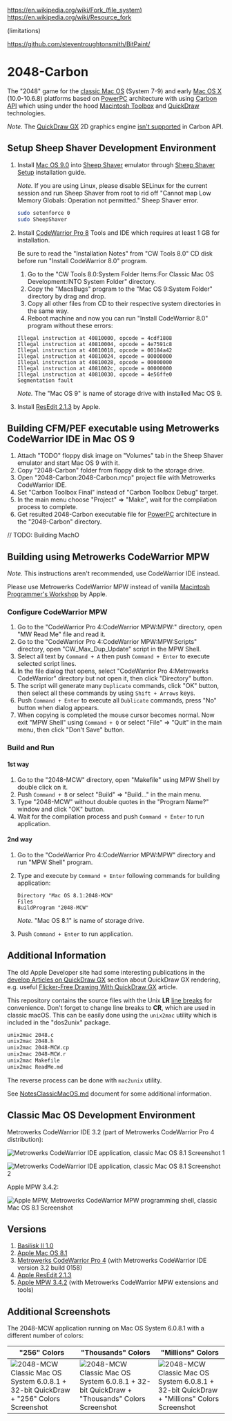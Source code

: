https://en.wikipedia.org/wiki/Fork_(file_system)
https://en.wikipedia.org/wiki/Resource_fork

(limitations)

https://github.com/steventroughtonsmith/BitPaint/


2048-Carbon
===========

The "2048" game for the [classic Mac OS](https://en.wikipedia.org/wiki/Classic_Mac_OS) (System 7-9) and early [Mac OS X](https://en.wikipedia.org/wiki/MacOS) (10.0-10.6.8) platforms based on [PowerPC](https://en.wikipedia.org/wiki/PowerPC) architecture with using [Carbon API](https://en.wikipedia.org/wiki/Carbon_(API)) which using under the hood [Macintosh Toolbox](https://en.wikipedia.org/wiki/Macintosh_Toolbox) and [QuickDraw](https://en.wikipedia.org/wiki/QuickDraw) technologies.

*Note.* The [QuickDraw GX](https://en.wikipedia.org/wiki/QuickDraw_GX) 2D graphics engine [isn't supported](http://mirror.informatimago.com/next/developer.apple.com/documentation/Carbon/Reference/Carbon_Spec_Porting/QuickDraw_GX.html) in Carbon API.

## Setup Sheep Shaver Development Environment

1. Install [Mac OS 9.0](https://winworldpc.com/product/mac-os-9/90) into [Sheep Shaver](https://en.wikipedia.org/wiki/SheepShaver) emulator through [Sheep Shaver Setup](https://www.emaculation.com/doku.php/sheepshaver_setup) installation guide.

    *Note.* If you are using Linux, please disable SELinux for the current session and run Sheep Shaver from root to rid off "Cannot map Low Memory Globals: Operation not permitted." Sheep Shaver error.

    ```bash
    sudo setenforce 0
    sudo SheepShaver
    ```

2. Install [CodeWarrior Pro 8](https://macintoshgarden.org/apps/codewarrior-pro-8x) Tools and IDE which requires at least 1 GB for installation.

    Be sure to read the "Installation Notes" from "CW Tools 8.0" CD disk before run "Install CodeWarrior 8.0" program.

    1. Go to the "CW Tools 8.0:System Folder Items:For Classic Mac OS Development:INTO System Folder" directory.
    2. Copy the "MacsBugs" program to the "Mac OS 9:System Folder" directory by drag and drop.
    3. Copy all other files from CD to their respective system directories in the same way.
    4. Reboot machine and now you can run "Install CodeWarrior 8.0" program without these errors:

    ```
    Illegal instruction at 40810000, opcode = 4cdf1808
    Illegal instruction at 40810004, opcode = 4e7591c8
    Illegal instruction at 40810018, opcode = 00184a42
    Illegal instruction at 40810024, opcode = 00000000
    Illegal instruction at 40810028, opcode = 00000000
    Illegal instruction at 4081002c, opcode = 00000000
    Illegal instruction at 40810030, opcode = 4e56ffe0
    Segmentation fault
    ```

    *Note.* The "Mac OS 9" is name of storage drive with installed Mac OS 9.

3. Install [ResEdit 2.1.3](https://macintoshgarden.org/apps/resedit) by Apple.

## Building CFM/PEF executable using Metrowerks CodeWarrior IDE in Mac OS 9

1. Attach "TODO" floppy disk image on "Volumes" tab in the Sheep Shaver emulator and start Mac OS 9 with it.
2. Copy "2048-Carbon" folder from floppy disk to the storage drive.
3. Open "2048-Carbon:2048-Carbon.mcp" project file with Metrowerks CodeWarrior IDE.
4. Set "Carbon Toolbox Final" instead of "Carbon Toolbox Debug" target.
5. In the main menu choose "Project" => "Make", wait for the compilation process to complete.
6. Get resulted 2048-Carbon executable file for [PowerPC](https://en.wikipedia.org/wiki/PowerPC) architecture in the "2048-Carbon" directory.

// TODO: Building MachO
## Building using Metrowerks CodeWarrior MPW

*Note.* This instructions aren't recommended, use CodeWarrior IDE instead.

Please use Metrowerks CodeWarrior MPW instead of vanilla [Macintosh Programmer's Workshop](https://en.wikipedia.org/wiki/Macintosh_Programmer%27s_Workshop) by Apple.

### Configure CodeWarrior MPW

1. Go to the "CodeWarrior Pro 4:CodeWarrior MPW:MPW:" directory, open "MW Read Me" file and read it.
2. Go to the "CodeWarrior Pro 4:CodeWarrior MPW:MPW:Scripts" directory, open "CW_Max_Dup_Update" script in the MPW Shell.
3. Select all text by `Command + A` then push `Command + Enter` to execute selected script lines.
4. In the file dialog that opens, select "CodeWarrior Pro 4:Metrowerks CodeWarrior" directory but not open it, then click "Directory" button.
5. The script will generate many `Duplicate` commands, click "OK" button, then select all these commands by using `Shift + Arrows` keys.
6. Push `Command + Enter` to execute all `Dublicate` commands, press "No" button when dialog appears.
7. When copying is completed the mouse cursor becomes normal. Now exit "MPW Shell" using `Command + Q` or select "File" => "Quit" in the main menu, then click "Don't Save" button.

### Build and Run

#### 1st way

1. Go to the "2048-MCW" directory, open "Makefile" using MPW Shell by double click on it.
2. Push `Command + B` or select "Build" => "Build..." in the main menu.
3. Type "2048-MCW" without double quotes in the "Program Name?" window and click "OK" button.
4. Wait for the compilation process and push `Command + Enter` to run application.

#### 2nd way

1. Go to the "CodeWarrior Pro 4:CodeWarrior MPW:MPW" directory and run "MPW Shell" program.
2. Type and execute by `Command + Enter` following commands for building application:

    ```
    Directory "Mac OS 8.1:2048-MCW"
    Files
    BuildProgram "2048-MCW"
    ```
    *Note.* "Mac OS 8.1" is name of storage drive.

3. Push `Command + Enter` to run application.

## Additional Information

The old Apple Developer site had some interesting publications in the [develop Articles on QuickDraw GX](http://web.archive.org/web/20041012004904/http://developer.apple.com/dev/techsupport/develop/bysubject/quickdrawgx.html) section about QuickDraw GX rendering, e.g. useful [Flicker-Free Drawing With QuickDraw GX](http://web.archive.org/web/20041029052644/http://developer.apple.com/dev/techsupport/develop/issue25/ayala.html) article.

This repository contains the source files with the Unix **LR** [line breaks](https://en.wikipedia.org/wiki/Newline) for convenience. Don't forget to change line breaks to **CR**, which are used in classic macOS. This can be easily done using the `unix2mac` utility which is included in the "dos2unix" package.

```sh
unix2mac 2048.c
unix2mac 2048.h
unix2mac 2048-MCW.cp
unix2mac 2048-MCW.r
unix2mac Makefile
unix2mac ReadMe.md
```

The reverse process can be done with `mac2unix` utility.

See [NotesClassicMacOS.md](../../doc/NotesClassicMacOS.md) document for some additional information.

## Classic Mac OS Development Environment

Metrowerks CodeWarrior IDE 3.2 (part of Metrowerks CodeWarrior Pro 4 distribution):

![Metrowerks CodeWarrior IDE application, classic Mac OS 8.1 Screenshot 1](../../image/MCW-MacOS-8_1-Screenshot_1.png)

![Metrowerks CodeWarrior IDE application, classic Mac OS 8.1 Screenshot 2](../../image/MCW-MacOS-8_1-Screenshot_2.png)

Apple MPW 3.4.2:

![Apple MPW, Metrowerks CodeWarrior MPW programming shell, classic Mac OS 8.1 Screenshot](../../image/MPW-MacOS-8_1-Screenshot.png)

## Versions

1. [Basilisk II 1.0](https://github.com/cebix/macemu)
2. [Apple Mac OS 8.1](https://winworldpc.com/download/7724c394-e280-9362-c382-11c3a6e28094)
3. [Metrowerks CodeWarrior Pro 4](https://macintoshgarden.org/sites/macintoshgarden.org/files/apps/CWPro4Tools.cdr_.zip) (with Metrowerks CodeWarrior IDE version 3.2 build 0158)
4. [Apple ResEdit 2.1.3](https://en.wikipedia.org/wiki/ResEdit)
5. [Apple MPW 3.4.2](https://en.wikipedia.org/wiki/Macintosh_Programmer%27s_Workshop) (with Metrowerks CodeWarrior MPW extensions and tools)

## Additional Screenshots

The 2048-MCW application running on Mac OS System 6.0.8.1 with a different number of colors:

| "256" Colors | "Thousands" Colors | "Millions" Colors |
|--------------|--------------------|-------------------|
| ![2048-MCW Classic Mac OS System 6.0.8.1 + 32-bit QuickDraw + "256" Colors Screenshot](../../image/2048-MCW-MacOS-6-QD-256-Screenshot-7.png) | ![2048-MCW Classic Mac OS System 6.0.8.1 + 32-bit QuickDraw + "Thousands" Colors Screenshot](../../image/2048-MCW-MacOS-6-QD-Thousands-Screenshot-8.png) | ![2048-MCW Classic Mac OS System 6.0.8.1 + 32-bit QuickDraw + "Millions" Colors Screenshot](../../image/2048-MCW-MacOS-6-QD-Millions-Screenshot-9.png) |
